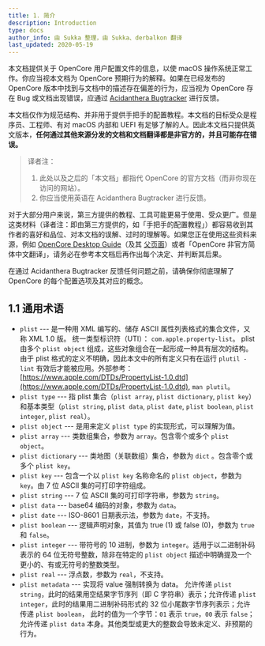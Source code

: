 ```yaml
---
title: 1. 简介
description: Introduction
type: docs
author_info: 由 Sukka 整理，由 Sukka、derbalkon 翻译
last_updated: 2020-05-19
---
```


本文档提供关于 OpenCore 用户配置文件的信息，以使 macOS 操作系统正常工作。你应当视本文档为 OpenCore 预期行为的解释。如果在已经发布的 OpenCore 版本中找到与文档中的描述存在偏差的行为，应当视为 OpenCore 存在 Bug 或文档出现错误，应通过 [Acidanthera Bugtracker](https://github.com/acidanthera/bugtracker) 进行反馈。

本文档仅作为规范结构、并非用于提供手把手的配置教程。本文档的目标受众是程序员、工程师、有对 macOS 内部和 UEFI 有足够了解的人。因此本文档只提供英文版本，**任何通过其他来源分发的文档和文档翻译都是非官方的，并且可能存在错误。**

> 译者注：
> 1. 此处以及之后的「本文档」都指代 OpenCore 的官方文档（而非你现在访问的网站）。
> 2. 你应当使用英语在 Acidanthera Bugtracker 进行反馈。

对于大部分用户来说，第三方提供的教程、工具可能更易于使用、受众更广。但是这类材料（译者注：即由第三方提供的，如「手把手的配置教程」）都容易收到其作者的喜好和品位、对本文档的误解、过时的理解等。如果您正在使用这些资料来源，例如 [OpenCore Desktop Guide](https://dortania.github.io/OpenCore-Desktop-Guide)（及其 [父页面](https://dortania.github.io/getting-started)）或者「OpenCore 非官方简体中文翻译」，请务必在参考本文档后再作出每个决定、并判断其后果。

在通过 Acidanthera Bugtracker 反馈任何问题之前，请确保你彻底理解了 OpenCore 的每个配置选项及其对应的概念。

## 1.1 通用术语

- `plist` --- 是一种用 XML 编写的、储存 ASCII 属性列表格式的集合文件，又称 XML 1.0 版。 统一类型标识符（UTI）： `com.apple.property-list`。 plist 由多个 `plist object` 组成，这些对象组合在一起形成一种具有层次的结构。 由于 plist 格式的定义不明确，因此本文中的所有定义只有在运行 `plutil -lint` 有效后才能被应用。外部参考： [https://www.apple.com/DTDs/PropertyList-1.0.dtd](https://www.apple.com/DTDs/PropertyList-1.0.dtd), `man plutil`。
- `plist type` --- 指 plist 集合（`plist array`, `plist dictionary`, `plist key`）和基本类型（`plist string`, `plist data`, `plist date`, `plist boolean`, `plist integer`,  `plist real`）。
- `plist object` --- 是用来定义 `plist type` 的实现形式，可以理解为值。
- `plist array` --- 类数组集合，参数为 `array`。包含零个或多个  `plist object`。
- `plist dictionary` --- 类地图（关联数组）集合，参数为 `dict` 。包含零个或多个 `plist key`。
- `plist key` --- 包含一个以 `plist key` 名称命名的 `plist object`，参数为 `key`。由 7 位 ASCII 集的可打印字符组成。
- `plist string` --- 7 位 ASCII 集的可打印字符串，参数为 `string`。
- `plist data` --- base64 编码的对象，参数为 `data`。
- `plist date` --- ISO-8601 日期表示法，参数为 `date`，不支持。
- `plist boolean` --- 逻辑声明对象，其值为 true (1) 或 false (0)，参数为 `true` 和 `false`。
- `plist integer` --- 带符号的 10 进制，参数为 `integer`。适用于以二进制补码表示的 64 位无符号整数，除非在特定的 `plist object` 描述中明确提及一个更小的、有或无符号的整数类型。
- `plist real` --- 浮点数，参数为 `real`，不支持。
- `plist metadata` --- 实现将 value 强制转换为 data。 允许传递 `plist string`，此时的结果用空结果字节序列（即 C 字符串）表示；允许传递 `plist integer`，此时的结果用二进制补码形式的 32 位小尾数字节序列表示；允许传递 `plist boolean`， 此时的值为一个字节：`01` 表示 `true`，`00` 表示 `false`；允许传递 `plist data` 本身。其他类型或更大的整数会导致未定义、非预期的行为。


